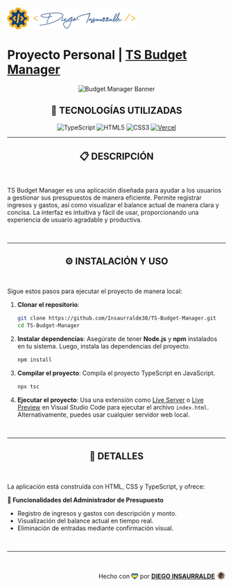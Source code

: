 <p align="left">
    <img src="./public/images/insa-logo.png" height="50" alt="Insa Logo">
</p>

# Proyecto Personal | [**TS Budget Manager**](https://budget-manager-insa.vercel.app/)

<p align="center">
  <img src="https://www.ifec.org.hk/web/common/static/tools/static/2f8e1046450748685e28632de83d219f/ac54d/budget_planner_banner_1420.png" alt="Budget Manager Banner" />
</p>

<div align="center">

## **📌 TECNOLOGÍAS UTILIZADAS**

![TypeScript](https://img.shields.io/badge/-TypeScript-3178C6?style=flat-square&logo=typescript&logoColor=white)
![HTML5](https://img.shields.io/badge/-HTML5-E46625?style=flat-square&logo=html5&logoColor=white)
![CSS3](https://img.shields.io/badge/-CSS3-385BF4?style=flat-square&logo=css3)
[![Vercel](https://img.shields.io/badge/-Vercel-black?style=flat-square&logo=vercel)](https://vercel.com/)

</div>

---

<div align="center">

## **📋 DESCRIPCIÓN**

</div>

<br />

TS Budget Manager es una aplicación diseñada para ayudar a los usuarios a gestionar sus presupuestos de manera eficiente. Permite registrar ingresos y gastos, así como visualizar el balance actual de manera clara y concisa. La interfaz es intuitiva y fácil de usar, proporcionando una experiencia de usuario agradable y productiva.

<br />

---

<div align="center">

## **⚙️ INSTALACIÓN Y USO**

</div>

<br />

Sigue estos pasos para ejecutar el proyecto de manera local:

1. **Clonar el repositorio**:
   ```bash
   git clone https://github.com/Insaurralde38/TS-Budget-Manager.git
   cd TS-Budget-Manager
   ```

2. **Instalar dependencias**:
   Asegúrate de tener **Node.js** y **npm** instalados en tu sistema. Luego, instala las dependencias del proyecto.
   ```bash
   npm install
   ```

3. **Compilar el proyecto**:
   Compila el proyecto TypeScript en JavaScript.
   ```bash
   npx tsc
   ```

4. **Ejecutar el proyecto**:
   Usa una extensión como [Live Server](vscode:extension/ritwickdey.LiveServer) o [Live Preview](vscode:extension/ms-vscode.live-server) en Visual Studio Code para ejecutar el archivo `index.html`. Alternativamente, puedes usar cualquier servidor web local.

<br />

---

<div align="center">

## **📁 DETALLES**

</div>

<br />

La aplicación está construida con HTML, CSS y TypeScript, y ofrece:

**💸 Funcionalidades del Administrador de Presupuesto**

- Registro de ingresos y gastos con descripción y monto.
- Visualización del balance actual en tiempo real.
- Eliminación de entradas mediante confirmación visual.

<br />

---

<br />

<div align="end">

Hecho con <img src="./public/images/boke-heart.png" alt="heart" height="14" width="16" style="margin: 0px 0px -2.5px 0px" > por [**DIEGO INSAURRALDE**](https://insaurralde.vercel.app/) <img src="./public/images/boke-chimp.png" alt="chimp" height="21" width="21" style="margin: 0px 0px -4px 0px" >

</div>